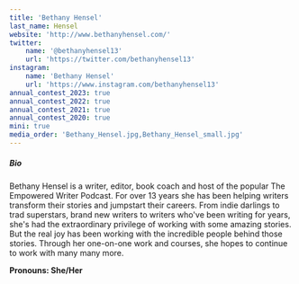 ```yaml
---
title: 'Bethany Hensel'
last_name: Hensel
website: 'http://www.bethanyhensel.com/'
twitter:
    name: '@bethanyhensel13'
    url: 'https://twitter.com/bethanyhensel13'
instagram:
    name: 'Bethany Hensel'
    url: 'https://www.instagram.com/bethanyhensel13'
annual_contest_2023: true
annual_contest_2022: true
annual_contest_2021: true
annual_contest_2020: true
mini: true
media_order: 'Bethany_Hensel.jpg,Bethany_Hensel_small.jpg'
---
```


##### Bio

Bethany Hensel is a writer, editor, book coach and host of the popular The Empowered Writer Podcast. For over 13 years she has been helping writers transform their stories and jumpstart their careers. From indie darlings to trad superstars, brand new writers to writers who've been writing for years, she's had the extraordinary privilege of working with some  amazing stories. But the real joy has been working with the incredible people behind those stories. Through her one-on-one work and courses, she hopes to continue to work with many many more.

**Pronouns: She/Her**
